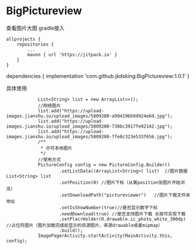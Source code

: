 # BigPictureview
查看图片大图
gradle接入

	allprojects {
		repositories {
			...
			maven { url 'https://jitpack.io' }
		}
	}
  
  dependencies {
	        implementation 'com.github.jkdsking:BigPictureview:1.0.1'
	}
  
  
  具体使用
   
 
                List<String> list = new ArrayList<>();
                //网络图片
                list.add("https://upload-images.jianshu.io/upload_images/5809200-a99419bb94924e6d.jpg");
                list.add("https://upload-images.jianshu.io/upload_images/5809200-736bc3917fe92142.jpg");
                list.add("https://upload-images.jianshu.io/upload_images/5809200-7fe8c323e533f656.jpg");
                /**
                 * 亦可本地图片
                 */
                //使用方式
                PictureConfig config = new PictureConfig.Builder()
                        .setListData((ArrayList<String>) list)	//图片数据List<String> list
                        .setPosition(0)	//图片下标（从第position张图片开始浏览）
                        .setDownloadPath("pictureviewer")	//图片下载文件夹地址
                        .setIsShowNumber(true)//是否显示数字下标
                        .needDownload(true)	//是否支持图片下载 长按可实现下载
                        .setPlacrHolder(R.drawable.ic_photo_white_300dp)	//占位符图片（图片加载完成前显示的资源图片，来源drawable或者mipmap）
                        .build();
                ImagePagerActivity.startActivity(MainActivity.this, config);
